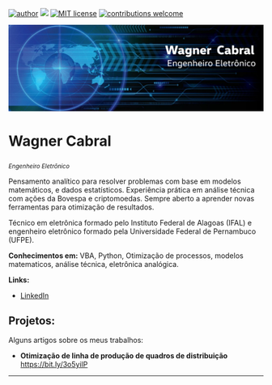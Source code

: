 [![author](https://img.shields.io/badge/author-WagnerJACabral-red.svg)](https://www.linkedin.com/in/wagner-cabral-74a89418a/) [![](https://img.shields.io/badge/VBA-Excel-blue.svg)](https://docs.microsoft.com/pt-br/office/vba/library-reference/concepts/getting-started-with-vba-in-office) [![MIT license](https://img.shields.io/badge/License-MIT-blue.svg)](https://opensource.org/licenses/MIT) [![contributions welcome](https://img.shields.io/badge/contributions-welcome-brightgreen.svg?style=flat)](https://github.com/WagnerJACabral)

<p align="center">
  <img src="BannerC.jpeg" >
</p>

# Wagner Cabral
<sub>*Engenheiro Eletrônico*</sub>

Pensamento analítico para resolver problemas com base em modelos matemáticos, e dados estatísticos. Experiência prática em análise técnica com ações da Bovespa e criptomoedas. Sempre aberto a aprender novas ferramentas para otimização de resultados.

Técnico em eletrônica formado pelo Instituto Federal de Alagoas (IFAL) e engenheiro eletrônico formado pela Universidade Federal de Pernambuco (UFPE).

**Conhecimentos em:** VBA, Python, Otimização de processos, modelos matematicos, análise técnica, eletrônica analógica.

**Links:**
* [LinkedIn](https://www.linkedin.com/in/wagner-cabral-74a89418a/)


## Projetos:
Alguns artigos sobre os meus trabalhos:

* **Otimização de linha de produção de quadros de distribuição** https://bit.ly/3o5yilP

---
